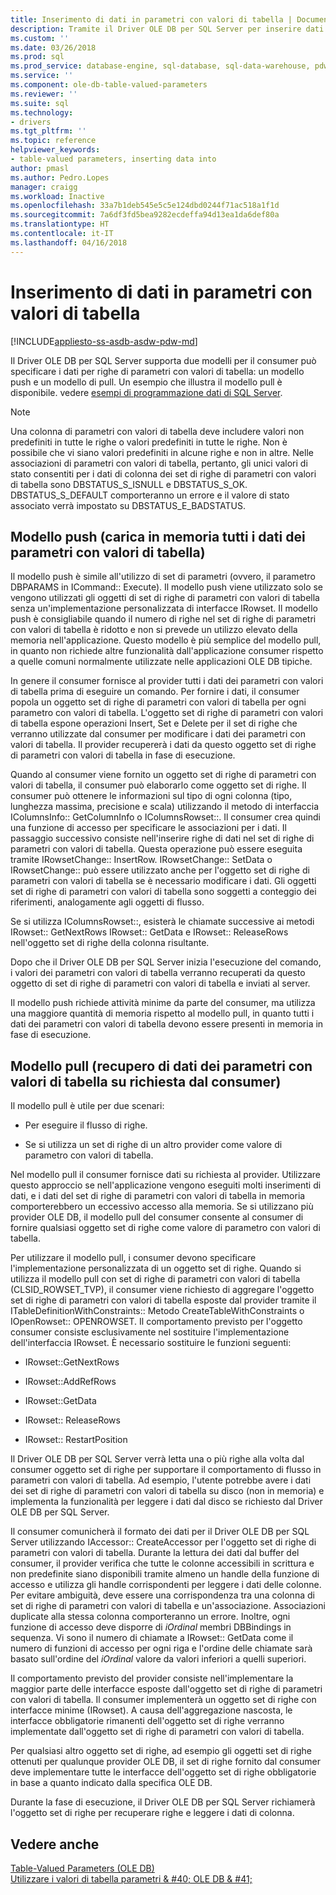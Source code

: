 ```yaml
---
title: Inserimento di dati in parametri con valori di tabella | Documenti Microsoft
description: Tramite il Driver OLE DB per SQL Server per inserire dati in parametri con valori di tabella
ms.custom: ''
ms.date: 03/26/2018
ms.prod: sql
ms.prod_service: database-engine, sql-database, sql-data-warehouse, pdw
ms.service: ''
ms.component: ole-db-table-valued-parameters
ms.reviewer: ''
ms.suite: sql
ms.technology:
- drivers
ms.tgt_pltfrm: ''
ms.topic: reference
helpviewer_keywords:
- table-valued parameters, inserting data into
author: pmasl
ms.author: Pedro.Lopes
manager: craigg
ms.workload: Inactive
ms.openlocfilehash: 33a7b1deb545e5c5e124dbd0244f71ac518a1f1d
ms.sourcegitcommit: 7a6df3fd5bea9282ecdeffa94d13ea1da6def80a
ms.translationtype: HT
ms.contentlocale: it-IT
ms.lasthandoff: 04/16/2018
---
```

# <a name="inserting-data-into-table-valued-parameters"></a>Inserimento di dati in parametri con valori di tabella
[!INCLUDE[appliesto-ss-asdb-asdw-pdw-md](../../../includes/appliesto-ss-asdb-asdw-pdw-md.md)]

  Il Driver OLE DB per SQL Server supporta due modelli per il consumer può specificare i dati per righe di parametri con valori di tabella: un modello push e un modello di pull. Un esempio che illustra il modello pull è disponibile. vedere [esempi di programmazione dati di SQL Server](http://msftdpprodsamples.codeplex.com/).  
  
> [!NOTE]  
>  Una colonna di parametri con valori di tabella deve includere valori non predefiniti in tutte le righe o valori predefiniti in tutte le righe. Non è possibile che vi siano valori predefiniti in alcune righe e non in altre. Nelle associazioni di parametri con valori di tabella, pertanto, gli unici valori di stato consentiti per i dati di colonna dei set di righe di parametri con valori di tabella sono DBSTATUS_S_ISNULL e DBSTATUS_S_OK. DBSTATUS_S_DEFAULT comporteranno un errore e il valore di stato associato verrà impostato su DBSTATUS_E_BADSTATUS.  
  
## <a name="push-model-loads-all-table-valued-paremeter-data-in-memory"></a>Modello push (carica in memoria tutti i dati dei parametri con valori di tabella)  
 Il modello push è simile all'utilizzo di set di parametri (ovvero, il parametro DBPARAMS in ICommand:: Execute). Il modello push viene utilizzato solo se vengono utilizzati gli oggetti di set di righe di parametri con valori di tabella senza un'implementazione personalizzata di interfacce IRowset. Il modello push è consigliabile quando il numero di righe nel set di righe di parametri con valori di tabella è ridotto e non si prevede un utilizzo elevato della memoria nell'applicazione. Questo modello è più semplice del modello pull, in quanto non richiede altre funzionalità dall'applicazione consumer rispetto a quelle comuni normalmente utilizzate nelle applicazioni OLE DB tipiche.  
  
 In genere il consumer fornisce al provider tutti i dati dei parametri con valori di tabella prima di eseguire un comando. Per fornire i dati, il consumer popola un oggetto set di righe di parametri con valori di tabella per ogni parametro con valori di tabella. L'oggetto set di righe di parametri con valori di tabella espone operazioni Insert, Set e Delete per il set di righe che verranno utilizzate dal consumer per modificare i dati dei parametri con valori di tabella. Il provider recupererà i dati da questo oggetto set di righe di parametri con valori di tabella in fase di esecuzione.  
  
 Quando al consumer viene fornito un oggetto set di righe di parametri con valori di tabella, il consumer può elaborarlo come oggetto set di righe. Il consumer può ottenere le informazioni sul tipo di ogni colonna (tipo, lunghezza massima, precisione e scala) utilizzando il metodo di interfaccia IColumnsInfo:: GetColumnInfo o IColumnsRowset::. Il consumer crea quindi una funzione di accesso per specificare le associazioni per i dati. Il passaggio successivo consiste nell'inserire righe di dati nel set di righe di parametri con valori di tabella. Questa operazione può essere eseguita tramite IRowsetChange:: InsertRow. IRowsetChange:: SetData o IRowsetChange:: può essere utilizzato anche per l'oggetto set di righe di parametri con valori di tabella se è necessario modificare i dati. Gli oggetti set di righe di parametri con valori di tabella sono soggetti a conteggio dei riferimenti, analogamente agli oggetti di flusso.  
  
 Se si utilizza IColumnsRowset::, esisterà le chiamate successive ai metodi IRowset:: GetNextRows IRowset:: GetData e IRowset:: ReleaseRows nell'oggetto set di righe della colonna risultante.  
  
 Dopo che il Driver OLE DB per SQL Server inizia l'esecuzione del comando, i valori dei parametri con valori di tabella verranno recuperati da questo oggetto di set di righe di parametri con valori di tabella e inviati al server.  
  
 Il modello push richiede attività minime da parte del consumer, ma utilizza una maggiore quantità di memoria rispetto al modello pull, in quanto tutti i dati dei parametri con valori di tabella devono essere presenti in memoria in fase di esecuzione.  
  
## <a name="pull-model-obtaining-table-valued-parameter-data-on-demand-from-the-consumer"></a>Modello pull (recupero di dati dei parametri con valori di tabella su richiesta dal consumer)  
 Il modello pull è utile per due scenari:  
  
-   Per eseguire il flusso di righe.  
  
-   Se si utilizza un set di righe di un altro provider come valore di parametro con valori di tabella.  
  
 Nel modello pull il consumer fornisce dati su richiesta al provider. Utilizzare questo approccio se nell'applicazione vengono eseguiti molti inserimenti di dati, e i dati del set di righe di parametri con valori di tabella in memoria comporterebbero un eccessivo accesso alla memoria. Se si utilizzano più provider OLE DB, il modello pull del consumer consente al consumer di fornire qualsiasi oggetto set di righe come valore di parametro con valori di tabella.  
  
 Per utilizzare il modello pull, i consumer devono specificare l'implementazione personalizzata di un oggetto set di righe. Quando si utilizza il modello pull con set di righe di parametri con valori di tabella (CLSID_ROWSET_TVP), il consumer viene richiesto di aggregare l'oggetto set di righe di parametri con valori di tabella esposte dal provider tramite il ITableDefinitionWithConstraints:: Metodo CreateTableWithConstraints o IOpenRowset:: OPENROWSET. Il comportamento previsto per l'oggetto consumer consiste esclusivamente nel sostituire l'implementazione dell'interfaccia IRowset. È necessario sostituire le funzioni seguenti:  
  
-   IRowset::GetNextRows  
  
-   IRowset::AddRefRows  
  
-   IRowset::GetData  
  
-   IRowset:: ReleaseRows  
  
-   IRowset:: RestartPosition  
  
 Il Driver OLE DB per SQL Server verrà letta una o più righe alla volta dal consumer oggetto set di righe per supportare il comportamento di flusso in parametri con valori di tabella. Ad esempio, l'utente potrebbe avere i dati dei set di righe di parametri con valori di tabella su disco (non in memoria) e implementa la funzionalità per leggere i dati dal disco se richiesto dal Driver OLE DB per SQL Server.  
  
 Il consumer comunicherà il formato dei dati per il Driver OLE DB per SQL Server utilizzando IAccessor:: CreateAccessor per l'oggetto set di righe di parametri con valori di tabella. Durante la lettura dei dati dal buffer del consumer, il provider verifica che tutte le colonne accessibili in scrittura e non predefinite siano disponibili tramite almeno un handle della funzione di accesso e utilizza gli handle corrispondenti per leggere i dati delle colonne. Per evitare ambiguità, deve essere una corrispondenza tra una colonna di set di righe di parametri con valori di tabella e un'associazione. Associazioni duplicate alla stessa colonna comporteranno un errore. Inoltre, ogni funzione di accesso deve disporre di *iOrdinal* membri DBBindings in sequenza. Vi sono il numero di chiamate a IRowset:: GetData come il numero di funzioni di accesso per ogni riga e l'ordine delle chiamate sarà basato sull'ordine del *iOrdinal* valore da valori inferiori a quelli superiori.  
  
 Il comportamento previsto del provider consiste nell'implementare la maggior parte delle interfacce esposte dall'oggetto set di righe di parametri con valori di tabella. Il consumer implementerà un oggetto set di righe con interfacce minime (IRowset). A causa dell'aggregazione nascosta, le interfacce obbligatorie rimanenti dell'oggetto set di righe verranno implementate dall'oggetto set di righe di parametri con valori di tabella.  
  
 Per qualsiasi altro oggetto set di righe, ad esempio gli oggetti set di righe ottenuti per qualunque provider OLE DB, il set di righe fornito dal consumer deve implementare tutte le interfacce dell'oggetto set di righe obbligatorie in base a quanto indicato dalla specifica OLE DB.  
  
 Durante la fase di esecuzione, il Driver OLE DB per SQL Server richiamerà l'oggetto set di righe per recuperare righe e leggere i dati di colonna.  
  
## <a name="see-also"></a>Vedere anche  
 [Table-Valued Parameters &#40;OLE DB&#41;](../../oledb/ole-db-table-valued-parameters/table-valued-parameters-ole-db.md)   
 [Utilizzare i valori di tabella parametri & #40; OLE DB & #41;](../../oledb/ole-db-how-to/use-table-valued-parameters-ole-db.md)  
  
  
